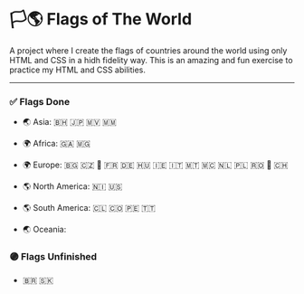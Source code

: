 # 🏳️🌎 Flags of The World

A project where I create the flags of countries around the world using only HTML and CSS in a hidh fidelity way. This is an amazing and fun exercise to practice my HTML and CSS abilities.

---

### ✅ Flags Done
- 🌏 Asia: 🇧🇭 🇯🇵 🇲🇻 🇲🇲 

- 🌍 Africa: 🇬🇦 🇲🇬

- 🌍 Europe: 🇧🇬 🇨🇿 🏴󠁧󠁢󠁥󠁮󠁧󠁿 🇫🇷 🇩🇪 🇭🇺 🇮🇪 🇮🇹 🇲🇹 🇲🇨 🇳🇱 🇵🇱 🇷🇴 🏴󠁧󠁢󠁳󠁣󠁴󠁿 🇨🇭

- 🌎 North America: 🇳🇮 🇺🇸

- 🌎 South America: 🇨🇱 🇨🇴 🇵🇪 🇹🇹

- 🌏 Oceania: 


### 🟣 Flags Unfinished
- 🇧🇷 🇸🇰
